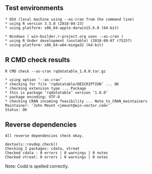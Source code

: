 
## Test environments

    * OSX (local machine using --as-cran from the command line)
    * using R version 3.5.0 (2018-04-23)
    * using platform: x86_64-apple-darwin15.6.0 (64-bit)

    * Windows ( win-builder.r-project.org uses --as-cran )
    * using R Under development (unstable) (2018-09-07 r75257)
    * using platform: x86_64-w64-mingw32 (64-bit)


## R CMD check results

    R CMD check --as-cran rqdatatable_1.0.0.tar.gz

    * using option ‘--as-cran’
    * checking for file ‘rqdatatable/DESCRIPTION’ ... OK
    * checking extension type ... Package
    * this is package ‘rqdatatable’ version ‘1.0.0’
    * package encoding: UTF-8
    * checking CRAN incoming feasibility ... Note_to_CRAN_maintainers
    Maintainer: ‘John Mount <jmount@win-vector.com>’
    Status: OK


## Reverse dependencies

    All reverse dependencies check okay.
    
    devtools::revdep_check()
    Checking 2 packages: cdata, vtreat
    Checked cdata : 0 errors | 0 warnings | 0 notes
    Checked vtreat: 0 errors | 0 warnings | 0 notes

Note: Codd is spelled correctly.

